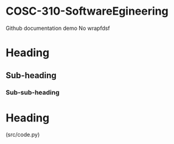 # COSC-310-SoftwareEgineering
Github documentation demo
No wrapfdsf

# Heading 

## Sub-heading

### Sub-sub-heading

# Heading 

(src/code.py)
